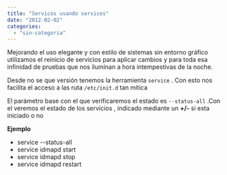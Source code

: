 ```yaml
---
title: "Servicos usando services"
date: "2012-02-02"
categories: 
  - "sin-categoria"
---
```


Mejorando el uso elegante y con estilo de sistemas sin entorno gráfico utilizamos el reinicio de servicios para aplicar cambios y para toda esa infinidad de pruebas que nos iluminan a hora intempestivas de la noche.

Desde no se que versión tenemos la herramienta `service` . Con esto nos facilita el acceso a las ruta `/etc/init.d` tan mítica

El parámetro base con el que verificaremos el estado es `--status-all` .Con el veremos el estado de los servicios , indicado mediante un **+/-** si esta iniciado o no

**Ejemplo**

- service --status-all
- service idmapd start
- service idmapd stop
- service idmapd restart
